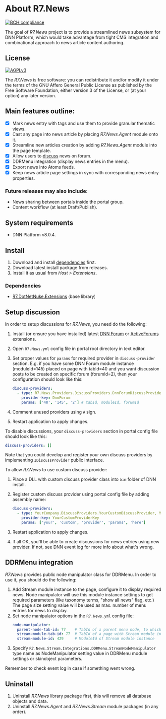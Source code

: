 # About R7.News

[![BCH compliance](https://bettercodehub.com/edge/badge/roman-yagodin/R7.News)](https://bettercodehub.com/)

The goal of *R7.News* project is to provide a streamlined news subsystem for DNN Platform,
which would take advantage from tight CMS integration and combinational approach to news article content authoring.

## License

[![AGPLv3](https://www.gnu.org/graphics/agplv3-155x51.png)](https://www.gnu.org/licenses/agpl-3.0.html)

The *R7.News* is free software: you can redistribute it and/or modify it under the terms of
the GNU Affero General Public License as published by the Free Software Foundation, either version 3 of the License,
or (at your option) any later version.

## Main features outline:

- [x] Mark news entry with tags and use them to provide granular thematic views.
- [x] Cast any page into news article by placing *R7.News.Agent* module onto it.
- [x] Streamline new articles creation by adding *R7.News.Agent* module into the page template.
- [x] Allow users to [discuss](#discuss) news on forum.
- [x] DDRMenu integration (display news entries in the menu).
- [x] Export news into Atoms feeds.
- [x] Keep news article page settings in sync with corresponding news entry properties.

### Future releases may also include:

* News sharing between portals inside the portal group.
* Content workflow (at least Draft/Publish).

## System requirements

* DNN Platform v8.0.4.

## Install

1. Download and install [dependencies](#dependencies) first.
2. Download latest install package from releases.
3. Install it as usual from *Host &gt; Extensions*.

### <a name="dependencies">Dependencies</a>

* [R7.DotNetNuke.Extensions](https://github.com/roman-yagodin/R7.DotNetNuke.Extensions) (base library)

## <a name="discuss">Setup discussion</a>

In order to setup discussions for *R7.News*, you need do the following:

1. Install (or ensure you have installed) latest [DNN Forum](https://github.com/juvander/DotNetNuke-Forum)
   or [ActiveForums](https://github.com/ActiveForums/ActiveForums) extensions.
2. Open `R7.News.yml` config file in portal root directory in text editor.
3. Set proper values for `params` for required provider in `discuss-provider` section.
   E.g. if you have some DNN Forum module instance (moduleId=145) placed on page with tabId=40
   and you want discussion posts to be created on specific forum (forumId=2), then your configuration
   should look like this:

   ```YAML
   discuss-providers:
     - type: R7.News.Providers.DiscussProviders.DnnForumDiscussProvider
       provider-key: DnnForum
       params: ['40', '145', '2'] # tabId, moduleId, forumId
    ```

4. Comment unused providers using `#` sign.
5. Restart application to apply changes.

To disable discussions, your `discuss-providers` section in portal config file should look like this:

```YAML
discuss-providers: []
```

Note that you could develop and register your own discuss providers by implementing `IDiscussProvider` public interface.

To allow *R7.News* to use custom discuss provider:

1. Place a DLL with custom discuss provider class into `bin` folder of DNN install.
2. Register custom discuss provider using portal config file by adding assembly name:

   ```YAML
   discuss-providers:
     - type: YourCompany.DiscussProviders.YourCustomDiscussProvider, YourCompany.DiscussProviders
       provider-key: YourCustomProviderKey
       params: ['your', 'custom', 'provider', 'params', 'here']
    ```

3. Restart application to apply changes.
4. If all OK, you'll be able to create discussions for news entries using new provider.
   If not, see DNN event log for more info about what's wrong.

## DDRMenu integration

*R7.News* provides public node manipulator class for DDRMenu. In order to use it, you should do the following:

1. Add Stream module instance to the page, configure it to display required news. Node manipulator will use this module
   instance settings to get required parameters (like taxonomy terms, &quot;show all news&quot; flag, etc.)
   The page size setting value will be used as max. number of menu entries for news to display.
2. Set node manipulator options in the `R7.News.yml` config file:
   ```YAML
   node-manipulator:
     parent-node-tab-id: 77    # TabId of a parent menu node, to which news entries will be added as children
     stream-module-tab-id: 77  # TabId of a page with Stream module instance
     stream-module-id: 429     # ModuleId of Stream module instance
   ```
3. Specify `R7.News.Stream.Integrations.DDRMenu.StreamNodeManipulator` type name as NodeManipulator
   setting value in DDRMenu module settings or skinobject parameters.

Remember to check event log in case if something went wrong.

## Uninstall

1. Uninstall *R7.News* library package first, this will remove all database objects and data.
2. Uninstall *R7.News.Agent* and *R7.News.Stream* module packages (in any order).
